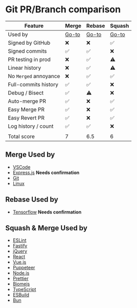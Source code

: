 # Git PR/Branch comparison

| Feature               | Merge                   | Rebase                   | Squash                          |
| --------------------- | ----------------------- | ------------------------ | ------------------------------- |
| Used by               | [Go-to](#merge-used-by) | [Go-to](#rebase-used-by) | [Go-to](#squash--merge-used-by) |
| Signed by GitHub      | ❌                      | ❌                       | ✅                              |
| Signed commits        | ✅                      | ✅                       | ❌                              |
| PR testing in prod    | ❌                      | ✅                       | ⚠️                              |
| Linear history        | ❌                      | ✅                       | ⚠️                              |
| No `Merged` annoyance | ❌                      | ✅                       | ✅                              |
| Full-commits history  | ✅                      | ✅                       | ❌                              |
| Debug / Bisect        | ✅                      | ⚠️                       | ❌                              |
| Auto-merge PR         | ✅                      | ❌                       | ✅                              |
| Easy Merge PR         | ✅                      | ❌                       | ✅                              |
| Easy Revert PR        | ✅                      | ❌                       | ✅                              |
| Log history / count   | ✅                      | ✅                       | ❌                              |
|                       |                         |                          |                                 |
| Total score           | 7                       | 6.5                      | 6                               |

## Merge Used by

- [VSCode](https://github.com/microsoft/vscode)
- [Express.js](https://github.com/expressjs/express) **Needs confirmation**
- [Git](https://github.com/git/git)
- [Linux](https://github.com/torvalds/linux)

## Rebase Used by

- [Tensorflow](https://github.com/tensorflow/tensorflow) **Needs confirmation**

## Squash & Merge Used by

- [ESLint](https://github.com/eslint/eslint)
- [Fastify](https://github.com/fastify/fastify)
- [jQuery](https://github.com/jquery/jquery)
- [React](https://github.com/facebook/react)
- [Vue.js](https://github.com/vuejs/core)
- [Puppeteer](https://github.com/puppeteer/puppeteer)
- [Node.js](https://github.com/nodejs/node)
- [Prettier](https://github.com/prettier/prettier)
- [Biomejs](https://github.com/biomejs/biome)
- [TypeScript](https://github.com/microsoft/TypeScript)
- [ESBuild](https://github.com/evanw/esbuild)
- [Bun](https://github.com/oven-sh/bun)
